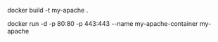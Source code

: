docker build -t my-apache .

docker run -d -p 80:80 -p 443:443 --name my-apache-container my-apache
